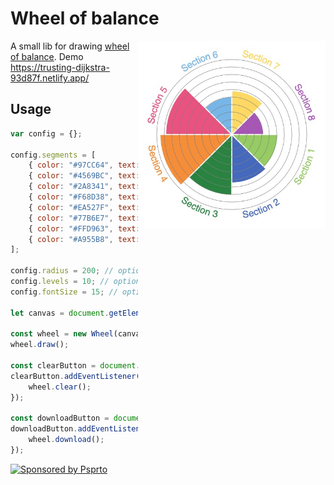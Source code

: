 # Wheel of balance

<img src="https://raw.githubusercontent.com/okolobaxa/wheel-of-balance/master/img/wheel-of-balance.jpg" align="right" alt="Demo" width="300" height="300">

A small lib for drawing [wheel of balance](https://medium.com/thrive-global/how-does-one-become-centered-and-balanced-bb28627a4461). 
Demo https://trusting-dijkstra-93d87f.netlify.app/

## Usage

```js
var config = {};

config.segments = [
    { color: "#97CC64", text: "Section 1", level: 5 },
    { color: "#4569BC", text: "Section 2" }, // level is optional, 0 by default
    { color: "#2A8341", text: "Section 3" },
    { color: "#F68D38", text: "Section 4" },
    { color: "#EA527F", text: "Section 5" },
    { color: "#77B6E7", text: "Section 6" },
    { color: "#FFD963", text: "Section 7" },
    { color: "#A955B8", text: "Section 8" }
];

config.radius = 200; // optional. Default calculated based in canvas size
config.levels = 10; // optional. Default 10
config.fontSize = 15; // optional. Default 15px

let canvas = document.getElementById("canvas");

const wheel = new Wheel(canvas, config);
wheel.draw();

const clearButton = document.getElementById("clear");
clearButton.addEventListener('click', function (e) {
    wheel.clear();
});

const downloadButton = document.getElementById("download");
downloadButton.addEventListener('click', function (e) {
    wheel.download();
});
```


<a href="https://pspr.to/?utm_source=wheel-of-balance">
  <img src="https://static.tildacdn.com/tild3334-6466-4734-b431-373632616332/logo_transparent.png"
       alt="Sponsored by Psprto" width="100" height="100">
</a>
